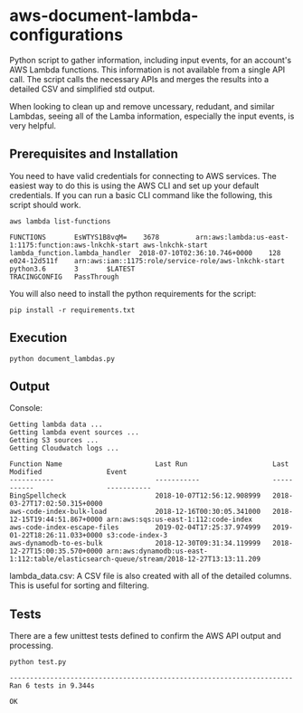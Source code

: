 # aws-document-lambda-configurations
Python script to gather information, including input events, for an account's AWS Lambda functions. This information is not available from a single API call. The script calls the necessary APIs and merges the results into a detailed CSV and simplified std output.

When looking to clean up and remove uncessary, redudant, and similar Lambdas, seeing all of the Lamba information, especially the input events, is very helpful.

## Prerequisites and Installation
You need to have valid credentials for connecting to AWS services. The easiest way to do this is using the AWS CLI and set up your default credentials. If you can run a basic CLI command like the following, this script should work.

```
aws lambda list-functions

FUNCTIONS       EsWTYS1B8vqM=    3678         arn:aws:lambda:us-east-1:1175:function:aws-lnkchk-start aws-lnkchk-start        lambda_function.lambda_handler  2018-07-10T02:36:10.746+0000    128     e024-12d511f    arn:aws:iam::1175:role/service-role/aws-lnkchk-start    python3.6       3       $LATEST
TRACINGCONFIG   PassThrough
```
You will also need to install the python requirements for the script:

```
pip install -r requirements.txt
```

## Execution
```
python document_lambdas.py
```

## Output

Console:
```
Getting lambda data ...
Getting lambda event sources ...
Getting S3 sources ...
Getting Cloudwatch logs ...

Function Name                       Last Run                     Last Modified                Event
-----------                         -----------                  -----------                  -----------
BingSpellcheck                      2018-10-07T12:56:12.908999   2018-03-27T17:02:50.315+0000
aws-code-index-bulk-load            2018-12-16T00:30:05.341000   2018-12-15T19:44:51.867+0000 arn:aws:sqs:us-east-1:112:code-index
aws-code-index-escape-files         2019-02-04T17:25:37.974999   2019-01-22T18:26:11.033+0000 s3:code-index-3
aws-dynamodb-to-es-bulk             2018-12-30T09:31:34.119999   2018-12-27T15:00:35.570+0000 arn:aws:dynamodb:us-east-1:112:table/elasticsearch-queue/stream/2018-12-27T13:13:11.209
```

lambda_data.csv:
A CSV file is also created with all of the detailed columns. This is useful for sorting and filtering.

## Tests
There are a few unittest tests defined to confirm the AWS API output and processing.

```
python test.py

----------------------------------------------------------------------
Ran 6 tests in 9.344s

OK
```